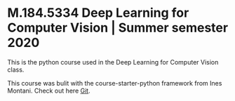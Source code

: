 # M.184.5334 Deep Learning for Computer Vision | Summer semester 2020 

This is the python course used in the Deep Learning for Computer Vision class.

This course was bulit with the course-starter-python framework from Ines Montani. Check out here [Git](https://github.com/ines/course-starter-python).